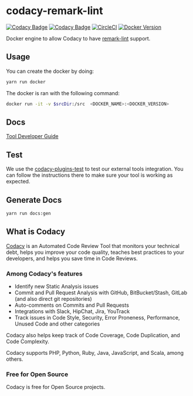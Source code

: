 # codacy-remark-lint

[![Codacy Badge](https://api.codacy.com/project/badge/Grade/59b2b737cd8a4745b30112a91a1db4e0)](https://www.codacy.com/app/rtfpessoa/codacy-remark-lint?utm_source=github.com&amp;utm_medium=referral&amp;utm_content=rtfpessoa/codacy-remark-lint&amp;utm_campaign=Badge_Grade)
[![Codacy Badge](https://api.codacy.com/project/badge/Coverage/59b2b737cd8a4745b30112a91a1db4e0)](https://www.codacy.com/app/rtfpessoa/codacy-remark-lint?utm_source=github.com&utm_medium=referral&utm_content=rtfpessoa/codacy-remark-lint&utm_campaign=Badge_Coverage)
[![CircleCI](https://circleci.com/gh/rtfpessoa/codacy-remark-lint.svg?style=svg)](https://circleci.com/gh/rtfpessoa/codacy-remark-lint)
[![Docker Version](https://images.microbadger.com/badges/version/rtfpessoa/codacy-remark-lint.svg)](https://microbadger.com/images/rtfpessoa/codacy-remark-lint "Get your own version badge on microbadger.com")

Docker engine to allow Codacy to have [remark-lint](https://github.com/remarkjs/remark-lint) support.

## Usage

You can create the docker by doing:

```sh
yarn run docker
```

The docker is ran with the following command:

```sh
docker run -it -v $srcDir:/src  <DOCKER_NAME>:<DOCKER_VERSION>
```

## Docs

[Tool Developer Guide](https://support.codacy.com/hc/en-us/articles/207994725-Tool-Developer-Guide)

## Test

We use the [codacy-plugins-test](https://github.com/codacy/codacy-plugins-test) to test our external tools integration.
You can follow the instructions there to make sure your tool is working as expected.

## Generate Docs

```sh
yarn run docs:gen
```

## What is Codacy

[Codacy](https://www.codacy.com/) is an Automated Code Review Tool
that monitors your technical debt, helps you improve your code quality,
teaches best practices to your developers,
and helps you save time in Code Reviews.

### Among Codacy's features

* Identify new Static Analysis issues
* Commit and Pull Request Analysis with GitHub, BitBucket/Stash, GitLab (and also direct git repositories)
* Auto-comments on Commits and Pull Requests
* Integrations with Slack, HipChat, Jira, YouTrack
* Track issues in Code Style, Security, Error Proneness, Performance, Unused Code and other categories

Codacy also helps keep track of Code Coverage, Code Duplication,
and Code Complexity.

Codacy supports PHP, Python, Ruby, Java, JavaScript, and Scala, among others.

### Free for Open Source

Codacy is free for Open Source projects.
